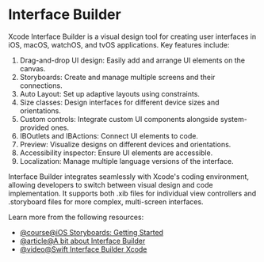 # Interface Builder

Xcode Interface Builder is a visual design tool for creating user interfaces in iOS, macOS, watchOS, and tvOS applications. Key features include:

1. Drag-and-drop UI design: Easily add and arrange UI elements on the canvas.
2. Storyboards: Create and manage multiple screens and their connections.
3. Auto Layout: Set up adaptive layouts using constraints.
4. Size classes: Design interfaces for different device sizes and orientations.
5. Custom controls: Integrate custom UI components alongside system-provided ones.
6. IBOutlets and IBActions: Connect UI elements to code.
7. Preview: Visualize designs on different devices and orientations.
8. Accessibility inspector: Ensure UI elements are accessible.
9. Localization: Manage multiple language versions of the interface.

Interface Builder integrates seamlessly with Xcode's coding environment, allowing developers to switch between visual design and code implementation. It supports both .xib files for individual view controllers and .storyboard files for more complex, multi-screen interfaces.

Learn more from the following resources:

- [@course@iOS Storyboards: Getting Started](https://www.kodeco.com/5055364-ios-storyboards-getting-started)
- [@article@A bit about Interface Builder](https://medium.com/swlh/a-bit-about-interface-builder-ceffaf484580)
- [@video@Swift Interface Builder Xcode](https://www.youtube.com/watch?v=Wf1MfPdBdNE)